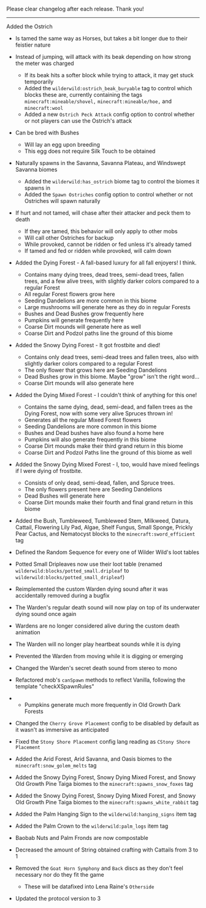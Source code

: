 Please clear changelog after each release.
Thank you!

-----------------
Added the Ostrich
- Is tamed the same way as Horses, but takes a bit longer due to their feistier nature
- Instead of jumping, will attack with its beak depending on how strong the meter was charged
    - If its beak hits a softer block while trying to attack, it may get stuck temporarily
    - Added the `wilderwild:ostrich_beak_buryable` tag to control which blocks these are, currently containing the tags `minecraft:mineable/shovel,` `minecraft:mineable/hoe,` and `minecraft:wool`
    - Added a new `Ostrich Peck Attack` config option to control whether or not players can use the Ostrich's attack
- Can be bred with Bushes
    - Will lay an egg upon breeding
    - This egg does not require Silk Touch to be obtained
- Naturally spawns in the Savanna, Savanna Plateau, and Windswept Savanna biomes
    - Added the `wilderwild:has_ostrich` biome tag to control the biomes it spawns in
    - Added the `Spawn Ostriches` config option to control whether or not Ostriches will spawn naturally
- If hurt and not tamed, will chase after their attacker and peck them to death
    - If they are tamed, this behavior will only apply to other mobs
    - Will call other Ostriches for backup
    - While provoked, cannot be ridden or fed unless it's already tamed
    - If tamed and fed or ridden while provoked, will calm down

- Added the Dying Forest - A fall-based luxury for all fall enjoyers! I think.
    - Contains many dying trees, dead trees, semi-dead trees, fallen trees, and a few alive trees, with slightly darker colors compared to a regular Forest
    - All regular Forest flowers grow here
    - Seeding Dandelions are more common in this biome
    - Large mushrooms will generate here as they do in regular Forests
    - Bushes and Dead Bushes grow frequently here
    - Pumpkins will generate frequently here
    - Coarse Dirt mounds will generate here as well
    - Coarse Dirt and Podzol paths line the ground of this biome

- Added the Snowy Dying Forest - It got frostbite and died!
    - Contains only dead trees, semi-dead trees and fallen trees, also with slightly darker colors compared to a regular Forest
    - The only flower that grows here are Seeding Dandelions
    - Dead Bushes grow in this biome. Maybe "grow" isn't the right word...
    - Coarse Dirt mounds will also generate here

- Added the Dying Mixed Forest - I couldn't think of anything for this one!
    - Contains the same dying, dead, semi-dead, and fallen trees as the Dying Forest, now with some very alive Spruces thrown in!
    - Generates all the regular Mixed Forest flowers
    - Seeding Dandelions are more common in this biome
    - Bushes and Dead bushes have also found a home here
    - Pumpkins will also generate frequently in this biome
    - Coarse Dirt mounds make their third grand return in this biome
    - Coarse Dirt and Podzol Paths line the ground of this biome as well

- Added the Snowy Dying Mixed Forest - I, too, would have mixed feelings if I were dying of frostbite.
    - Consists of only dead, semi-dead, fallen, and Spruce trees.
    - The only flowers present here are Seeding Dandelions
    - Dead Bushes will generate here
    - Coarse Dirt mounds make their fourth and final grand return in this biome

- Added the Bush, Tumbleweed, Tumbleweed Stem, Milkweed, Datura, Cattail, Flowering Lily Pad, Algae, Shelf Fungus, Small Sponge, Prickly Pear Cactus, and Nematocyst blocks to the `minecraft:sword_efficient` tag
- Defined the Random Sequence for every one of Wilder Wild's loot tables
- Potted Small Dripleaves now use their loot table (renamed `wilderwild:blocks/potted_small.dripleaf` to `wilderwild:blocks/potted_small_dripleaf`)
- Reimplemented the custom Warden dying sound after it was accidentally removed during a bugfix
- The Warden's regular death sound will now play on top of its underwater dying sound once again
- Wardens are no longer considered alive during the custom death animation
- The Warden will no longer play heartbeat sounds while it is dying
- Prevented the Warden from moving while it is digging or emerging
- Changed the Warden's secret death sound from stereo to mono
- Refactored mob's `canSpawn` methods to reflect Vanilla, following the template "checkXSpawnRules"
- - Pumpkins generate much more frequently in Old Growth Dark Forests
- Changed the `Cherry Grove Placement` config to be disabled by default as it wasn't as immersive as anticipated
- Fixed the `Stony Shore Placement` config lang reading as `CStony Shore Placement`
- Added the Arid Forest, Arid Savanna, and Oasis biomes to the `minecraft:snow_golem_melts` tag
- Added the Snowy Dying Forest, Snowy Dying Mixed Forest, and Snowy Old Growth Pine Taiga biomes to the `minecraft:spawns_snow_foxes` tag
- Added the Snowy Dying Forest, Snowy Dying Mixed Forest, and Snowy Old Growth Pine Taiga biomes to the `minecraft:spawns_white_rabbit` tag
- Added the Palm Hanging Sign to the `wilderwild:hanging_signs` item tag
- Added the Palm Crown to the `wilderwild:palm_logs` item tag
- Baobab Nuts and Palm Fronds are now compostable
- Decreased the amount of String obtained crafting with Cattails from 3 to 1
- Removed the `Goat Horn Symphony` and `Back` discs as they don't feel necessary nor do they fit the game
    - These will be datafixed into Lena Raine's `Otherside`
- Updated the protocol version to 3
